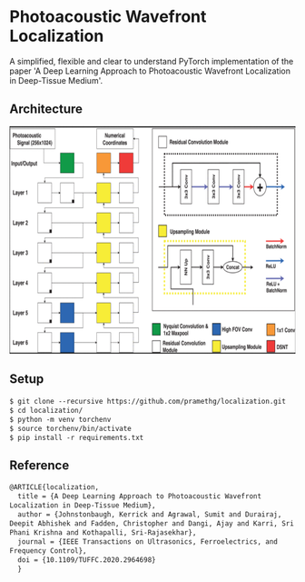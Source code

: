 # Photoacoustic Wavefront Localization

A simplified, flexible and clear to understand PyTorch implementation of the paper 'A Deep Learning Approach to Photoacoustic Wavefront Localization in Deep-Tissue Medium'.

## Architecture
<p align = "center">
  <img src = "assets/architecture.png" height = "400">
</p>

## Setup
```
$ git clone --recursive https://github.com/pramethg/localization.git
$ cd localization/
$ python -m venv torchenv
$ source torchenv/bin/activate
$ pip install -r requirements.txt
```

## Reference
```
@ARTICLE{localization,
  title = {A Deep Learning Approach to Photoacoustic Wavefront Localization in Deep-Tissue Medium}, 
  author = {Johnstonbaugh, Kerrick and Agrawal, Sumit and Durairaj, Deepit Abhishek and Fadden, Christopher and Dangi, Ajay and Karri, Sri Phani Krishna and Kothapalli, Sri-Rajasekhar},
  journal = {IEEE Transactions on Ultrasonics, Ferroelectrics, and Frequency Control},
  doi = {10.1109/TUFFC.2020.2964698}
  }
```